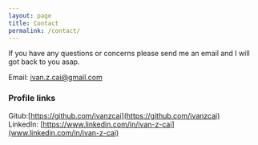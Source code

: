 ```yaml
---
layout: page
title: Contact
permalink: /contact/
---
```


If you have any questions or concerns please send me an email and I will got back to you asap.

Email: [ivan.z.cai@gmail.com](ivan.z.cai@gmail.com)

### Profile links

Gitub:[https://github.com/ivanzcai](https://github.com/ivanzcai)  
LinkedIn: [https://www.linkedin.com/in/ivan-z-cai](www.linkedin.com/in/ivan-z-cai)  
